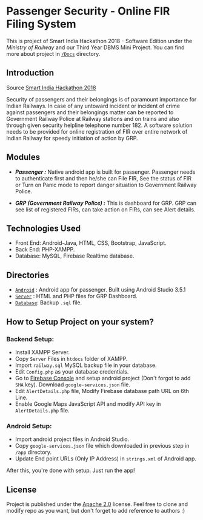 # Passenger Security - Online FIR Filing System
This is project of Smart India Hackathon 2018 - Software Edition under the *Ministry of Railway* and our Third Year DBMS Mini Project. You can find more about project in [`/Docs`](/Docs) directory.

## Introduction
Source [Smart India Hackathon 2018](https://innovate.mygov.in/sih_ps/passenger-security/)

Security of passengers and their belongings is of paramount importance for Indian Railways. In case of any untoward incident or incident of crime against passengers and their belongings matter can be reported to Government Railway Police at Railway stations and on trains and also through given security helpline telephone number 182. A software solution needs to be provided for online registration of FIR over entire network of Indian Railway for speedy initiation of action by GRP.

## Modules
- ***Passenger :*** Native android app is built for passenger. Passenger needs to authenticate first and then he/she can File FIR, See the status of FIR or Turn on Panic mode to report danger situation to Government Railway Police.

- ***GRP (Government Railway Police) :*** This is dashboard for GRP. GRP can see list of registered FIRs, can take action on FIRs, can see Alert details.

## Technologies Used
- Front End: Android-Java, HTML, CSS, Bootstrap, JavaScript.
- Back End: PHP-XAMPP.
- Database: MySQL, Firebase Realtime database.

## Directories
- [`Android`](Android/) : Android app for passenger. Built using Android Studio 3.5.1
- [`Server`](Server/) : HTML and PHP files for GRP Dashboard.
- [`Database`](Database/): Backup `.sql` file.


## How to Setup Project on your system?

### Backend Setup:
- Install XAMPP Server.
- Copy `Server` Files in `htdocs` folder of XAMPP.
- Import `railway.sql` MySQL backup file in your database.
- Edit `Config.php` as your database credentials.
- Go to [Firebase Console](https://console.firebase.google.com) and setup android project (Don't forgot to add `SHA` key). Download `google-services.json` file.
- Edit `AlertDetails.php` file, Modify Firebase database path URL on 6th Line.
- Enable Google Maps JavaScript API and modify API key in `AlertDetails.php` file.

### Android Setup:
- Import android project files in Android Studio.
- Copy `google-services.json` file which downloaded in previous step in `/app` directory.
- Update End point URLs (Only IP Address) in `strings.xml` of Android app.

After this, you're done with setup. Just run the app!

## License
Project is published under the [Apache 2.0](LICENSE.md) license. Feel free to clone and modify repo as you want, but don't forget to add reference to authors :)
